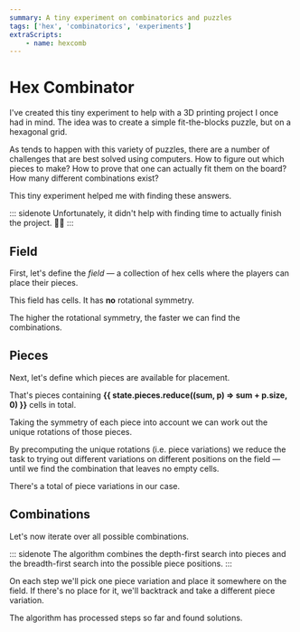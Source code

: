 ```yaml
---
summary: A tiny experiment on combinatorics and puzzles
tags: ['hex', 'combinatorics', 'experiments']
extraScripts:
    - name: hexcomb
---
```


# Hex Combinator

I've created this tiny experiment to help with a 3D printing project I once had in mind. The idea was to create a simple fit-the-blocks puzzle, but on a hexagonal grid.

As tends to happen with this variety of puzzles, there are a number of challenges that are best solved using computers. How to figure out which pieces to make? How to prove that one can actually fit them on the board? How many different combinations exist?

This tiny experiment helped me with finding these answers.

::: sidenote
Unfortunately, it didn't help with finding time to actually finish the project. 🤷‍♂️
:::

## Field

First, let's define the _field_ — a collection of hex cells where the players can place their pieces.

<define-field>
</define-field>

This field has <strong v-text="state.field.size"></strong> cells.
It has
    <strong v-if="state.field.rotSymmetry() > 1"
        v-text="`C${state.field.rotSymmetry()}`">
    </strong>
    <strong v-else>no</strong>
    rotational symmetry.

The higher the rotational symmetry, the faster we can find the combinations.

## Pieces

Next, let's define which pieces are available for placement.

<define-pieces>
</define-pieces>

That's <strong v-text="state.pieces.length"></strong> pieces containing
<strong>{{ state.pieces.reduce((sum, p) => sum + p.size, 0) }}</strong> cells in total.

Taking the symmetry of each piece into account we can work out the unique rotations of those pieces.

<uniq-rotations>
</uniq-rotations>

By precomputing the unique rotations (i.e. piece variations) we reduce the task to trying out different variations on different positions on the field — until we find the combination that leaves no empty cells.

There's a total of <strong v-text="state.pieces.flatMap(_ => [..._.uniqRotations()]).length"></strong> piece variations in our case.

## Combinations

Let's now iterate over all possible combinations.

<draw-step :step="combinator.currentStep"></draw-step>

<comb-controls>
</comb-controls>

::: sidenote
The algorithm combines the depth-first search into pieces and the breadth-first search into the possible piece positions.
:::

On each step we'll pick one piece variation and place it somewhere on the field. If there's no place for it, we'll backtrack and take a different piece variation.

The algorithm has processed <strong v-text="combinator.count"></strong> steps so far
and found <strong v-text="combinator.savedSteps.length"></strong> solutions.

<comb-solutions>
</comb-solutions>
